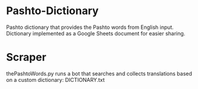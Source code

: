 # Pashto-Dictionary
Pashto dictionary that provides the Pashto words from English input.  Dictionary implemented as a Google Sheets document for easier sharing.

# Scraper
thePashtoWords.py runs a bot that searches and collects translations based on a custom dictionary: DICTIONARY.txt
